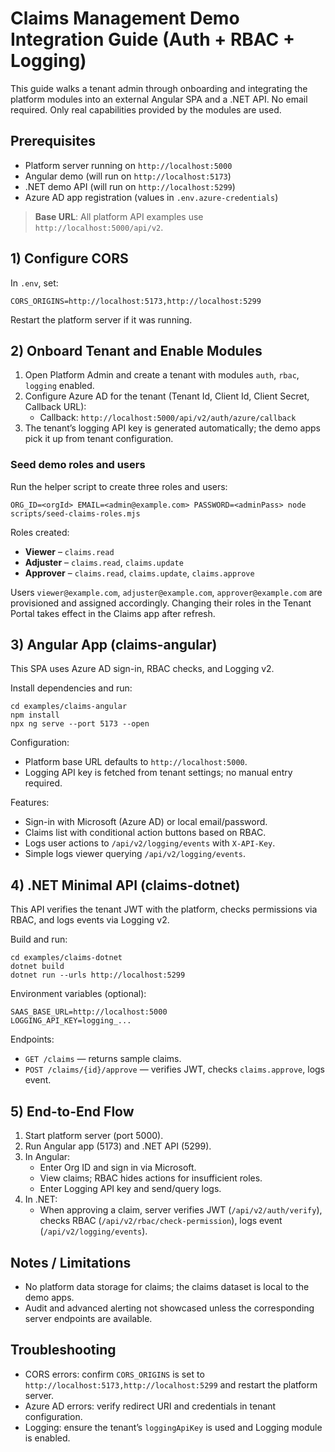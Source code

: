 # Claims Management Demo Integration Guide (Auth + RBAC + Logging)

This guide walks a tenant admin through onboarding and integrating the platform
modules into an external Angular SPA and a .NET API. No email required. Only
real capabilities provided by the modules are used.

## Prerequisites

- Platform server running on `http://localhost:5000`
- Angular demo (will run on `http://localhost:5173`)
- .NET demo API (will run on `http://localhost:5299`)
- Azure AD app registration (values in `.env.azure-credentials`)

> **Base URL**: All platform API examples use `http://localhost:5000/api/v2`.

## 1) Configure CORS

In `.env`, set:

```
CORS_ORIGINS=http://localhost:5173,http://localhost:5299
```

Restart the platform server if it was running.

## 2) Onboard Tenant and Enable Modules

1. Open Platform Admin and create a tenant with modules `auth`, `rbac`,
   `logging` enabled.
2. Configure Azure AD for the tenant (Tenant Id, Client Id, Client Secret,
   Callback URL):
   - Callback: `http://localhost:5000/api/v2/auth/azure/callback`
3. The tenant’s logging API key is generated automatically; the demo apps pick it up from tenant configuration.

### Seed demo roles and users

Run the helper script to create three roles and users:

```
ORG_ID=<orgId> EMAIL=<admin@example.com> PASSWORD=<adminPass> node scripts/seed-claims-roles.mjs
```

Roles created:

- **Viewer** – `claims.read`
- **Adjuster** – `claims.read`, `claims.update`
- **Approver** – `claims.read`, `claims.update`, `claims.approve`

Users `viewer@example.com`, `adjuster@example.com`, `approver@example.com` are provisioned and assigned accordingly. Changing their roles in the Tenant Portal takes effect in the Claims app after refresh.

## 3) Angular App (claims-angular)

This SPA uses Azure AD sign-in, RBAC checks, and Logging v2.

Install dependencies and run:

```
cd examples/claims-angular
npm install
npx ng serve --port 5173 --open
```

Configuration:

- Platform base URL defaults to `http://localhost:5000`.
- Logging API key is fetched from tenant settings; no manual entry required.

Features:

- Sign-in with Microsoft (Azure AD) or local email/password.
- Claims list with conditional action buttons based on RBAC.
- Logs user actions to `/api/v2/logging/events` with `X-API-Key`.
- Simple logs viewer querying `/api/v2/logging/events`.

## 4) .NET Minimal API (claims-dotnet)

This API verifies the tenant JWT with the platform, checks permissions via RBAC,
and logs events via Logging v2.

Build and run:

```
cd examples/claims-dotnet
dotnet build
dotnet run --urls http://localhost:5299
```

Environment variables (optional):

```
SAAS_BASE_URL=http://localhost:5000
LOGGING_API_KEY=logging_...
```

Endpoints:

- `GET /claims` — returns sample claims.
- `POST /claims/{id}/approve` — verifies JWT, checks `claims.approve`, logs
  event.

## 5) End-to-End Flow

1. Start platform server (port 5000).
2. Run Angular app (5173) and .NET API (5299).
3. In Angular:
   - Enter Org ID and sign in via Microsoft.
   - View claims; RBAC hides actions for insufficient roles.
   - Enter Logging API key and send/query logs.
4. In .NET:
   - When approving a claim, server verifies JWT (`/api/v2/auth/verify`), checks
     RBAC (`/api/v2/rbac/check-permission`), logs event
     (`/api/v2/logging/events`).

## Notes / Limitations

- No platform data storage for claims; the claims dataset is local to the demo
  apps.
- Audit and advanced alerting not showcased unless the corresponding server
  endpoints are available.

## Troubleshooting

- CORS errors: confirm `CORS_ORIGINS` is set to
  `http://localhost:5173,http://localhost:5299` and restart the platform server.
- Azure AD errors: verify redirect URI and credentials in tenant configuration.
- Logging: ensure the tenant’s `loggingApiKey` is used and Logging module is
  enabled.
